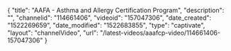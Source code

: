 {
    "title": "AAFA - Asthma and Allergy Certification Program",
    "description": "",
    "channelid": "114661406",
    "videoid": "157047306",
    "date_created": "1522269659",
    "date_modified": "1522683855",
    "type": "captivate",
    "layout": "channelVideo",
    "url": "\/latest-videos\/aaafcp-video\/114661406-157047306"
}